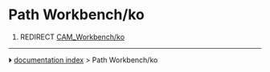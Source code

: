 # Path Workbench/ko
1.  REDIRECT [CAM_Workbench/ko](CAM_Workbench/ko.md)



---
⏵ [documentation index](../README.md) > Path Workbench/ko
